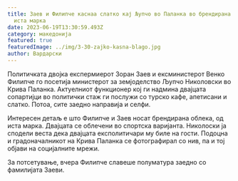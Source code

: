 ```yaml
---
title: Заев и Филипче каснаа слатко кај Љупчо во Паланка во брендирана облека од
  иста марка
date: 2023-06-19T13:30:59.493Z
category: македонија
featured: true
featuredImage: ../img/3-30-zajko-kasna-blago.jpg
author: Вардарски
---
```

<!--StartFragment-->

Политичката двојка експермиерот Зоран Заев и ексминистерот Венко Филипче го посетија министерот за земјоделство Љупчо Николовски во Крива Паланка. Актуелниот функционер кој ги надмина двајцата сопартијци во политички стаж ги послужи со турско кафе, апетисани и слатко. Потоа, сите заедно направија и селфи.

<!--EndFragment--><!--StartFragment-->

Интересен детаљ е што Филипче и Заев носат брендирана облека, од иста марка. Двајцата се облечени во спортска варијанта. Николоски ја сподели веста дека двајцата експолитичари му биле на гости. Подоцна и градоначалникот на Крива Паланка се фотографирал со нив, па и тој објави на социјалните мрежи.

<!--EndFragment--><!--StartFragment-->

За потсетување, вчера Филипче славеше полуматура заедно со фамилијата Заеви.

<!--EndFragment-->